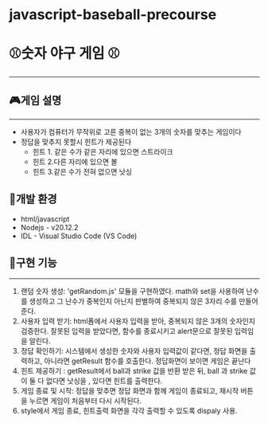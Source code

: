 # javascript-baseball-precourse
# ⚾숫자 야구 게임 ⚾
---
## 🎮게임 설명
---
* 사용자가 컴퓨터가 무작위로 고른 중복이 없는 3개의 숫자를 맞추는 게임이다
* 정답을 맞추지 못할시 힌트가 제공된다
  * 힌트 1. 같은 수가 같은 자리에 있으면 스트라이크
  * 힌트 2.다른 자리에 있으면 볼
  * 힌트 3.같은 수가 전혀 없으면 낫싱

## 🔧개발 환경
* html/javascript
* Nodejs - v20.12.2
* IDL - Visual Studio Code (VS Code) 



## 📌구현 기능
---
1. 랜덤 숫자 생성: 'getRandom.js' 모듈을 구현하였다. math와 set을 사용하여 난수를 생성하고 그 난수가 중복인지 아닌지 판별하여 중복되지 않은 3자리 수를 만들어준다.
2. 사용자 입력 받기: html폼에서 사용자 입력을 받아, 중복되지 않은 3개의 숫자인지 검증한다. 잘못된 입력을 받았다면, 함수를 종료시키고 alert문으로 잘못된 입력임을 알린다.
3. 정답 확인하기: 시스템에서 생성한 숫자와 사용자 입력값이 같다면, 정답 화면을 출력하고, 아니라면 getResult 함수를 호출한다. 정답화면이 보이면 게임은 끝난다
4. 힌트 제공하기 : getResult에서 ball과 strike 값을 반환 받은 뒤, ball 과 strike 값이 둘 다 없다면 낫싱을 , 있다면 힌트를 출력한다.
5. 게임 종료 및 시작: 정답을 맞추면 정답 화면과 함께 게임이 종료되고, 재시작 버튼을 누르면 게임이 처음부터 다시 시작된다.
6. style에서 게임 종료, 힌트출력 화면을 각각 출력할 수 있도록 dispaly 사용.